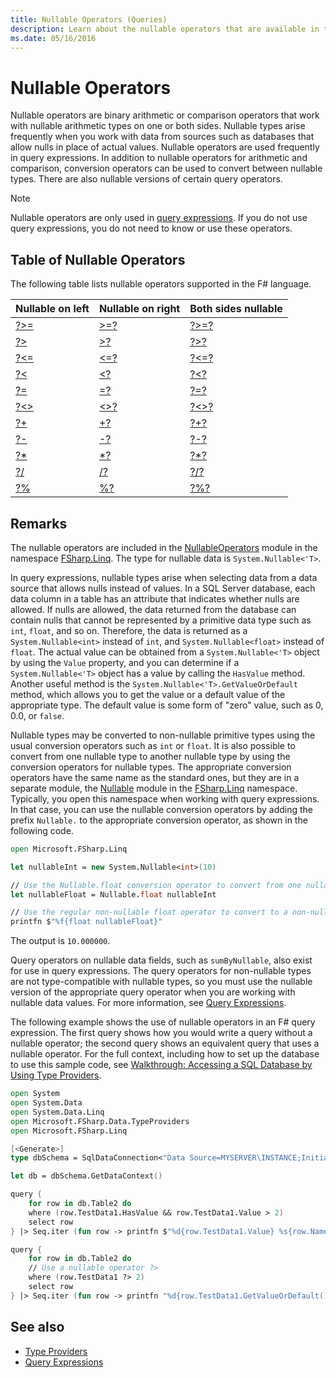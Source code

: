 ```yaml
---
title: Nullable Operators (Queries)
description: Learn about the nullable operators that are available in the F# programming language, for use in query expressions.
ms.date: 05/16/2016
---
```

# Nullable Operators

Nullable operators are binary arithmetic or comparison operators that work with nullable arithmetic types on one or both sides. Nullable types arise frequently when you work with data from sources such as databases that allow nulls in place of actual values. Nullable operators are used frequently in query expressions. In addition to nullable operators for arithmetic and comparison, conversion operators can be used to convert between nullable types. There are also nullable versions of certain query operators.

> [!NOTE]
> Nullable operators are only used in [query expressions](../query-expressions.md). If you do not use query expressions, you do not need to
> know or use these operators.

## Table of Nullable Operators

The following table lists nullable operators supported in the F# language.

|Nullable on left|Nullable on right|Both sides nullable|
|---|---|---|
|[?>=](https://fsharp.github.io/fsharp-core-docs/reference/fsharp-linq-nullableoperators.html#(%20?%3E=%20))|[>=?](https://fsharp.github.io/fsharp-core-docs/reference/fsharp-linq-nullableoperators.html#(%20%3E=?%20))|[?>=?](https://fsharp.github.io/fsharp-core-docs/reference/fsharp-linq-nullableoperators.html#(%20?%3E=?%20))|
|[?>](https://fsharp.github.io/fsharp-core-docs/reference/fsharp-linq-nullableoperators.html#(%20?%3E%20))|[>?](https://fsharp.github.io/fsharp-core-docs/reference/fsharp-linq-nullableoperators.html#(%20%3E?%20))|[?>?](https://fsharp.github.io/fsharp-core-docs/reference/fsharp-linq-nullableoperators.html#(%20?%3E?%20))|
|[?<=](https://fsharp.github.io/fsharp-core-docs/reference/fsharp-linq-nullableoperators.html#(%20?%3C=%20))|[<=?](https://fsharp.github.io/fsharp-core-docs/reference/fsharp-linq-nullableoperators.html#(%20%3C=?%20))|[?<=?](https://fsharp.github.io/fsharp-core-docs/reference/fsharp-linq-nullableoperators.html#(%20?%3C=?%20))|
|[?<](https://fsharp.github.io/fsharp-core-docs/reference/fsharp-linq-nullableoperators.html#(%20?%3C%20))|[<?](https://fsharp.github.io/fsharp-core-docs/reference/fsharp-linq-nullableoperators.html#(%20%3C?%20))|[?<?](https://fsharp.github.io/fsharp-core-docs/reference/fsharp-linq-nullableoperators.html#(%20?%3C?%20))|
|[?=](https://fsharp.github.io/fsharp-core-docs/reference/fsharp-linq-nullableoperators.html#(%20?=%20))|[=?](https://fsharp.github.io/fsharp-core-docs/reference/fsharp-linq-nullableoperators.html#(%20=?%20))|[?=?](https://fsharp.github.io/fsharp-core-docs/reference/fsharp-linq-nullableoperators.html#(%20?=?%20))|
|[?<>](https://fsharp.github.io/fsharp-core-docs/reference/fsharp-linq-nullableoperators.html#(%20?%3C%3E%20))|[<>?](https://fsharp.github.io/fsharp-core-docs/reference/fsharp-linq-nullableoperators.html#(%20%3C%3E?%20))|[?<>?](https://fsharp.github.io/fsharp-core-docs/reference/fsharp-linq-nullableoperators.html#(%20?%3C%3E?%20))|
|[?+](https://fsharp.github.io/fsharp-core-docs/reference/fsharp-linq-nullableoperators.html#(%20?+%20))|[+?](https://fsharp.github.io/fsharp-core-docs/reference/fsharp-linq-nullableoperators.html#(%20+?%20))|[?+?](https://fsharp.github.io/fsharp-core-docs/reference/fsharp-linq-nullableoperators.html#(%20?+?%20))|
|[?-](https://fsharp.github.io/fsharp-core-docs/reference/fsharp-linq-nullableoperators.html#(%20?-%20))|[-?](https://fsharp.github.io/fsharp-core-docs/reference/fsharp-linq-nullableoperators.html#(%20-?%20))|[?-?](https://fsharp.github.io/fsharp-core-docs/reference/fsharp-linq-nullableoperators.html#(%20?-?%20))|
|[?*](https://fsharp.github.io/fsharp-core-docs/reference/fsharp-linq-nullableoperators.html#(%20?*%20))|[*?](https://fsharp.github.io/fsharp-core-docs/reference/fsharp-linq-nullableoperators.html#(%20*?%20))|[?*?](https://fsharp.github.io/fsharp-core-docs/reference/fsharp-linq-nullableoperators.html#(%20?*?%20))|
|[?/](https://fsharp.github.io/fsharp-core-docs/reference/fsharp-linq-nullableoperators.html#(%20?/%20))|[/?](https://fsharp.github.io/fsharp-core-docs/reference/fsharp-linq-nullableoperators.html#(%20/?%20))|[?/?](https://fsharp.github.io/fsharp-core-docs/reference/fsharp-linq-nullableoperators.html#(%20?/?%20))|
|[?%](https://fsharp.github.io/fsharp-core-docs/reference/fsharp-linq-nullableoperators.html#(%20?%%20))|[%?](https://fsharp.github.io/fsharp-core-docs/reference/fsharp-linq-nullableoperators.html#(%20%?%20))|[?%?](https://fsharp.github.io/fsharp-core-docs/reference/fsharp-linq-nullableoperators.html#(%20?%?%20))|

## Remarks

The nullable operators are included in the [NullableOperators](https://fsharp.github.io/fsharp-core-docs/reference/fsharp-linq-nullableoperators.html) module in the namespace [FSharp.Linq](https://fsharp.github.io/fsharp-core-docs/reference/fsharp-linq.html). The type for nullable data is `System.Nullable<'T>`.

In query expressions, nullable types arise when selecting data from a data source that allows nulls instead of values. In a SQL Server database, each data column in a table has an attribute that indicates whether nulls are allowed. If nulls are allowed, the data returned from the database can contain nulls that cannot be represented by a primitive data type such as `int`, `float`, and so on. Therefore, the data is returned as a `System.Nullable<int>` instead of `int`, and `System.Nullable<float>` instead of `float`. The actual value can be obtained from a `System.Nullable<'T>` object by using the `Value` property, and you can determine if a `System.Nullable<'T>` object has a value by calling the `HasValue` method. Another useful method is the `System.Nullable<'T>.GetValueOrDefault` method, which allows you to get the value or a default value of the appropriate type. The default value is some form of "zero" value, such as 0, 0.0, or `false`.

Nullable types may be converted to non-nullable primitive types using the usual conversion operators such as `int` or `float`. It is also possible to convert from one nullable type to another nullable type by using the conversion operators for nullable types. The appropriate conversion operators have the same name as the standard ones, but they are in a separate module, the [Nullable](https://fsharp.github.io/fsharp-core-docs/reference/fsharp-linq-nullablemodule.html) module in the [FSharp.Linq](https://fsharp.github.io/fsharp-core-docs/reference/fsharp-linq.html) namespace. Typically, you open this namespace when working with query expressions. In that case, you can use the nullable conversion operators by adding the prefix `Nullable.` to the appropriate conversion operator, as shown in the following code.

```fsharp
open Microsoft.FSharp.Linq

let nullableInt = new System.Nullable<int>(10)

// Use the Nullable.float conversion operator to convert from one nullable type to another nullable type.
let nullableFloat = Nullable.float nullableInt

// Use the regular non-nullable float operator to convert to a non-nullable float.
printfn $"%f{float nullableFloat}"
```

The output is `10.000000`.

Query operators on nullable data fields, such as `sumByNullable`, also exist for use in query expressions. The query operators for non-nullable types are not type-compatible with nullable types, so you must use the nullable version of the appropriate query operator when you are working with nullable data values. For more information, see [Query Expressions](../query-expressions.md).

The following example shows the use of nullable operators in an F# query expression. The first query shows how you would write a query without a nullable operator; the second query shows an equivalent query that uses a nullable operator. For the full context, including how to set up the database to use this sample code, see [Walkthrough: Accessing a SQL Database by Using Type Providers](../../tutorials/type-providers/index.md).

```fsharp
open System
open System.Data
open System.Data.Linq
open Microsoft.FSharp.Data.TypeProviders
open Microsoft.FSharp.Linq

[<Generate>]
type dbSchema = SqlDataConnection<"Data Source=MYSERVER\INSTANCE;Initial Catalog=MyDatabase;Integrated Security=SSPI;">

let db = dbSchema.GetDataContext()

query {
    for row in db.Table2 do
    where (row.TestData1.HasValue && row.TestData1.Value > 2)
    select row
} |> Seq.iter (fun row -> printfn $"%d{row.TestData1.Value} %s{row.Name}")

query {
    for row in db.Table2 do
    // Use a nullable operator ?>
    where (row.TestData1 ?> 2)
    select row
} |> Seq.iter (fun row -> printfn "%d{row.TestData1.GetValueOrDefault()} %s{row.Name}")
```

## See also

- [Type Providers](../../tutorials/type-providers/index.md)
- [Query Expressions](../query-expressions.md)
